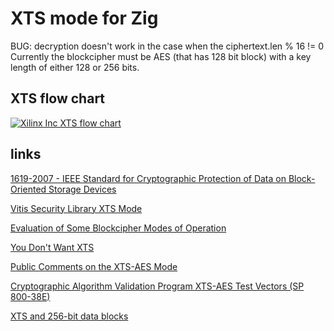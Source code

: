 # XTS mode for Zig

BUG: decryption doesn't work in the case when the ciphertext.len % 16 != 0
Currently the blockcipher must be AES (that has 128 bit block) with a key length of either 128 or 256 bits.

## XTS flow chart
[![Xilinx Inc XTS flow chart](https://xilinx.github.io/Vitis_Libraries/security/2020.1/_images/XTS_working_mode.png)](https://xilinx.github.io/Vitis_Libraries/security/2020.1/guide_L1/internals/xts.html)

## links
[1619-2007 - IEEE Standard for Cryptographic Protection of Data on Block-Oriented Storage Devices](https://ieeexplore.ieee.org/document/4493450)

[Vitis Security Library XTS Mode](https://xilinx.github.io/Vitis_Libraries/security/2020.1/guide_L1/internals/xts.html)

[Evaluation of Some Blockcipher Modes of Operation](https://web.cs.ucdavis.edu/~rogaway/papers/modes.pdf)

[You Don't Want XTS](https://sockpuppet.org/blog/2014/04/30/you-dont-want-xts/)

[Public Comments on the XTS-AES Mode](https://csrc.nist.gov/csrc/media/projects/block-cipher-techniques/documents/bcm/comments/xts/collected_xts_comments.pdf)

[Cryptographic Algorithm Validation Program XTS-AES Test Vectors (SP 800-38E)](https://csrc.nist.gov/Projects/Cryptographic-Algorithm-Validation-Program/CAVP-TESTING-BLOCK-CIPHER-MODES#XTS)

[XTS and 256-bit data blocks](https://crypto.stackexchange.com/questions/35490/xts-and-256-bit-data-blocks)
